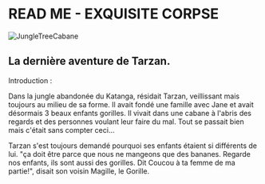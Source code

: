 # READ ME - EXQUISITE CORPSE

![JungleTreeCabane](https://media-cdn.tripadvisor.com/media/vr-splice-j/05/90/a3/c4.jpg)

## La dernière aventure de Tarzan.

Introduction :

Dans la jungle abandonée du Katanga, résidait Tarzan, veillissant mais toujours au milieu de sa forme. Il avait fondé une famille avec Jane et avait désormais 3 beaux enfants gorilles. Il vivait dans une cabane à l'abris des regards et des personnes voulant leur faire du mal. Tout se passait bien mais c'était sans compter ceci...


Tarzan s'est toujours demandé pourquoi ses enfants étaient si différents de lui. "ça doit être parce que nous ne mangeons que des bananes. Regarde nos enfants, ils sont aussi des gorilles.  Dit Coucou à ta femme de ma partie!", disait son voisin Magille, le Gorille. 
